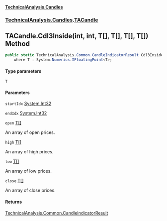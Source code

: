#### [TechnicalAnalysis.Candles](TechnicalAnalysis.Candles.md 'TechnicalAnalysis.Candles')
### [TechnicalAnalysis.Candles](TechnicalAnalysis.Candles.md#TechnicalAnalysis.Candles 'TechnicalAnalysis.Candles').[TACandle](TACandle.md 'TechnicalAnalysis.Candles.TACandle')

## TACandle.Cdl3Inside<T>(int, int, T[], T[], T[], T[]) Method

```csharp
public static TechnicalAnalysis.Common.CandleIndicatorResult Cdl3Inside<T>(int startIdx, int endIdx, T[] open, T[] high, T[] low, T[] close)
    where T : System.Numerics.IFloatingPoint<T>;
```
#### Type parameters

<a name='TechnicalAnalysis.Candles.TACandle.Cdl3Inside_T_(int,int,T[],T[],T[],T[]).T'></a>

`T`
#### Parameters

<a name='TechnicalAnalysis.Candles.TACandle.Cdl3Inside_T_(int,int,T[],T[],T[],T[]).startIdx'></a>

`startIdx` [System.Int32](https://docs.microsoft.com/en-us/dotnet/api/System.Int32 'System.Int32')

<a name='TechnicalAnalysis.Candles.TACandle.Cdl3Inside_T_(int,int,T[],T[],T[],T[]).endIdx'></a>

`endIdx` [System.Int32](https://docs.microsoft.com/en-us/dotnet/api/System.Int32 'System.Int32')

<a name='TechnicalAnalysis.Candles.TACandle.Cdl3Inside_T_(int,int,T[],T[],T[],T[]).open'></a>

`open` [T](TACandle.Cdl3Inside_T_(int,int,T[],T[],T[],T[]).md#TechnicalAnalysis.Candles.TACandle.Cdl3Inside_T_(int,int,T[],T[],T[],T[]).T 'TechnicalAnalysis.Candles.TACandle.Cdl3Inside<T>(int, int, T[], T[], T[], T[]).T')[[]](https://docs.microsoft.com/en-us/dotnet/api/System.Array 'System.Array')

An array of open prices.

<a name='TechnicalAnalysis.Candles.TACandle.Cdl3Inside_T_(int,int,T[],T[],T[],T[]).high'></a>

`high` [T](TACandle.Cdl3Inside_T_(int,int,T[],T[],T[],T[]).md#TechnicalAnalysis.Candles.TACandle.Cdl3Inside_T_(int,int,T[],T[],T[],T[]).T 'TechnicalAnalysis.Candles.TACandle.Cdl3Inside<T>(int, int, T[], T[], T[], T[]).T')[[]](https://docs.microsoft.com/en-us/dotnet/api/System.Array 'System.Array')

An array of high prices.

<a name='TechnicalAnalysis.Candles.TACandle.Cdl3Inside_T_(int,int,T[],T[],T[],T[]).low'></a>

`low` [T](TACandle.Cdl3Inside_T_(int,int,T[],T[],T[],T[]).md#TechnicalAnalysis.Candles.TACandle.Cdl3Inside_T_(int,int,T[],T[],T[],T[]).T 'TechnicalAnalysis.Candles.TACandle.Cdl3Inside<T>(int, int, T[], T[], T[], T[]).T')[[]](https://docs.microsoft.com/en-us/dotnet/api/System.Array 'System.Array')

An array of low prices.

<a name='TechnicalAnalysis.Candles.TACandle.Cdl3Inside_T_(int,int,T[],T[],T[],T[]).close'></a>

`close` [T](TACandle.Cdl3Inside_T_(int,int,T[],T[],T[],T[]).md#TechnicalAnalysis.Candles.TACandle.Cdl3Inside_T_(int,int,T[],T[],T[],T[]).T 'TechnicalAnalysis.Candles.TACandle.Cdl3Inside<T>(int, int, T[], T[], T[], T[]).T')[[]](https://docs.microsoft.com/en-us/dotnet/api/System.Array 'System.Array')

An array of close prices.

#### Returns
[TechnicalAnalysis.Common.CandleIndicatorResult](https://docs.microsoft.com/en-us/dotnet/api/TechnicalAnalysis.Common.CandleIndicatorResult 'TechnicalAnalysis.Common.CandleIndicatorResult')